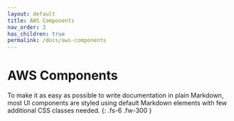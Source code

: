 ```yaml
---
layout: default
title: AWS Components
nav_order: 3
has_children: true
permalink: /docs/aws-components
---
```


# AWS Components

To make it as easy as possible to write documentation in plain Markdown, most UI components are styled using default Markdown elements with few additional CSS classes needed.
{: .fs-6 .fw-300 }
